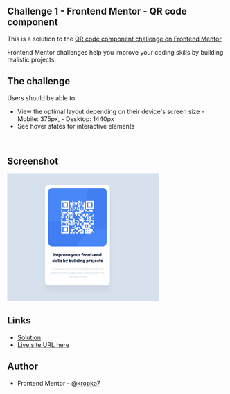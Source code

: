 ## Challenge 1 - Frontend Mentor - QR code component

This is a solution to the [QR code component challenge on Frontend Mentor](https://github.com/kropka7/html_css/tree/main/qr-code-component)

Frontend Mentor challenges help you improve your coding skills by building realistic projects.

## The challenge

Users should be able to:

- View the optimal layout depending on their device's screen size - Mobile: 375px, - Desktop: 1440px
- See hover states for interactive elements
<br>

## Screenshot

<img src="../qr-code-component/images/screenshot_2022-04-7.png" width="350"><br>

## Links

- [Solution](https://github.com/kropka7/html_css/tree/main/qr-code-component)
- [Live site URL here](https://your-live-site-url.com)


## Author

- Frontend Mentor - [@kropka7](https://www.frontendmentor.io/profile/kropka7)

